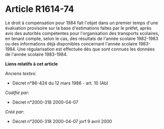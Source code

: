 # Article R1614-74

Le droit à compensation pour 1984 fait l'objet dans un premier temps d'une évaluation provisoire sur la base d'estimations
faites par le préfet, après avis des autorités compétentes pour l'organisation des transports scolaires, en tenant compte,
selon le cas, des résultats de l'année scolaire 1982-1983 ou des informations déjà disponibles concernant l'année scolaire
1983-1984. Une régularisation est effectuée dès que sont connues les données de l'année scolaire 1983-1984.

**Liens relatifs à cet article**

_Anciens textes_:

  - Décret n°86-424 du 12 mars 1986 - art. 10 (Ab)

_Codifié par_:

  - Décret n°2000-318 2000-04-07

_Créé par_:

  - Décret n°2000-318 2000-04-07 jorf 9 avril 2000
